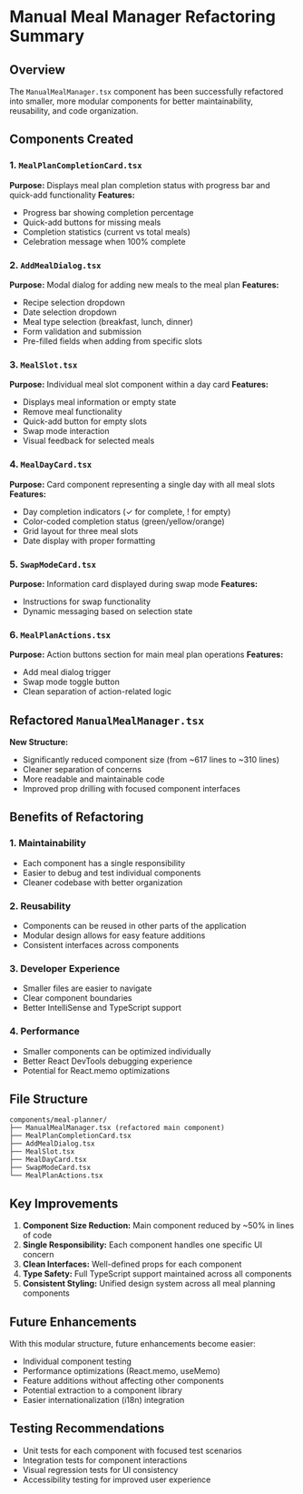 # Manual Meal Manager Refactoring Summary

## Overview

The `ManualMealManager.tsx` component has been successfully refactored into smaller, more modular components for better maintainability, reusability, and code organization.

## Components Created

### 1. `MealPlanCompletionCard.tsx`

**Purpose:** Displays meal plan completion status with progress bar and quick-add functionality
**Features:**

- Progress bar showing completion percentage
- Quick-add buttons for missing meals
- Completion statistics (current vs total meals)
- Celebration message when 100% complete

### 2. `AddMealDialog.tsx`

**Purpose:** Modal dialog for adding new meals to the meal plan
**Features:**

- Recipe selection dropdown
- Date selection dropdown
- Meal type selection (breakfast, lunch, dinner)
- Form validation and submission
- Pre-filled fields when adding from specific slots

### 3. `MealSlot.tsx`

**Purpose:** Individual meal slot component within a day card
**Features:**

- Displays meal information or empty state
- Remove meal functionality
- Quick-add button for empty slots
- Swap mode interaction
- Visual feedback for selected meals

### 4. `MealDayCard.tsx`

**Purpose:** Card component representing a single day with all meal slots
**Features:**

- Day completion indicators (✓ for complete, ! for empty)
- Color-coded completion status (green/yellow/orange)
- Grid layout for three meal slots
- Date display with proper formatting

### 5. `SwapModeCard.tsx`

**Purpose:** Information card displayed during swap mode
**Features:**

- Instructions for swap functionality
- Dynamic messaging based on selection state

### 6. `MealPlanActions.tsx`

**Purpose:** Action buttons section for main meal plan operations
**Features:**

- Add meal dialog trigger
- Swap mode toggle button
- Clean separation of action-related logic

## Refactored `ManualMealManager.tsx`

**New Structure:**

- Significantly reduced component size (from ~617 lines to ~310 lines)
- Cleaner separation of concerns
- More readable and maintainable code
- Improved prop drilling with focused component interfaces

## Benefits of Refactoring

### 1. **Maintainability**

- Each component has a single responsibility
- Easier to debug and test individual components
- Cleaner codebase with better organization

### 2. **Reusability**

- Components can be reused in other parts of the application
- Modular design allows for easy feature additions
- Consistent interfaces across components

### 3. **Developer Experience**

- Smaller files are easier to navigate
- Clear component boundaries
- Better IntelliSense and TypeScript support

### 4. **Performance**

- Smaller components can be optimized individually
- Better React DevTools debugging experience
- Potential for React.memo optimizations

## File Structure

```
components/meal-planner/
├── ManualMealManager.tsx (refactored main component)
├── MealPlanCompletionCard.tsx
├── AddMealDialog.tsx
├── MealSlot.tsx
├── MealDayCard.tsx
├── SwapModeCard.tsx
└── MealPlanActions.tsx
```

## Key Improvements

1. **Component Size Reduction:** Main component reduced by ~50% in lines of code
2. **Single Responsibility:** Each component handles one specific UI concern
3. **Clean Interfaces:** Well-defined props for each component
4. **Type Safety:** Full TypeScript support maintained across all components
5. **Consistent Styling:** Unified design system across all meal planning components

## Future Enhancements

With this modular structure, future enhancements become easier:

- Individual component testing
- Performance optimizations (React.memo, useMemo)
- Feature additions without affecting other components
- Potential extraction to a component library
- Easier internationalization (i18n) integration

## Testing Recommendations

- Unit tests for each component with focused test scenarios
- Integration tests for component interactions
- Visual regression tests for UI consistency
- Accessibility testing for improved user experience
